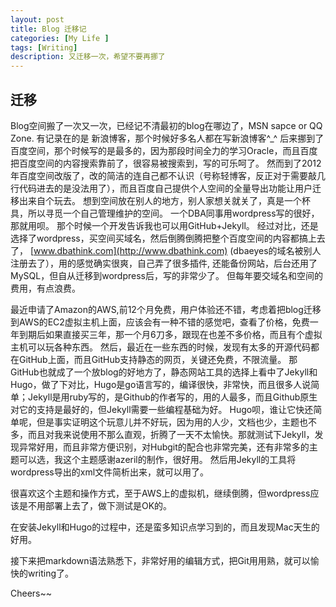 ```yaml
---
layout: post
title: Blog 迁移记
categories: [My Life ]
tags: [Writing]
description: 又迁移一次，希望不要再挪了
---
```


## 迁移

Blog空间搬了一次又一次，已经记不清最初的blog在哪边了，MSN sapce or QQ Zone. 有记录在的是 新浪博客，那个时候好多名人都在写新浪博客^_^ 后来挪到了百度空间，那个时候写的是最多的，因为那段时间全力的学习Oracle，而且百度把百度空间的内容搜索靠前了，很容易被搜索到，写的可乐呵了。 然而到了2012年百度空间改版了，改的简洁的连自己都不认识（号称轻博客，反正对于需要敲几行代码进去的是没法用了），而且百度自己提供个人空间的全量导出功能让用户迁移出来自个玩去。  想到空间放在别人的地方，别人家想关就关了，真是一个杯具，所以寻觅一个自己管理维护的空间。 一个DBA同事用wordpress写的很好，那就用呗。 那个时候一个开发告诉我也可以用GitHub+Jekyll。 经过对比，还是选择了wordpress，买空间买域名，然后倒腾倒腾把整个百度空间的内容都搞上去了， [www.dbathink.com](http://www.dbathink.com) (dbaeyes的域名被别人注册去了），用的感觉确实很爽，自己弄了很多插件, 还能备份网站，后台还用了MySQL，但自从迁移到wordpress后，写的非常少了。 但每年要交域名和空间的费用，有点浪费。 

最近申请了Amazon的AWS,前12个月免费，用户体验还不错，考虑着把blog迁移到AWS的EC2虚拟主机上面，应该会有一种不错的感觉吧，查看了价格，免费一年到期后如果直接买三年，那一个月6刀多，跟现在也差不多价格，而且有个虚拟主机可以玩各种东西。 然后，最近在一些东西的时候，发现有太多的开源代码都在GitHub上面，而且GitHub支持静态的网页，关键还免费，不限流量。 那GitHub也就成了一个放blog的好地方了，静态网站工具的选择上看中了Jekyll和Hugo，做了下对比，Hugo是go语言写的，编译很快，非常快，而且很多人说简单；Jekyll是用ruby写的，是Github的作者写的，用的人最多，而且Github原生对它的支持是最好的，但Jekyll需要一些编程基础为好。 Hugo呗，谁让它快还简单呢，但是事实证明这个玩意儿并不好玩，因为用的人少，文档也少，主题也不多，而且对我来说使用不那么直观，折腾了一天不太愉快。那就测试下Jekyll，发现异常好用，而且非常方便识别，对Hubgit的配合也非常完美，还有非常多的主题可以选，我这个主题感谢azeril的制作，很好用。 然后用Jekyll的工具将wordpress导出的xml文件简析出来，就可以用了。 

很喜欢这个主题和操作方式，至于AWS上的虚拟机，继续倒腾，但wordpress应该是不用部署上去了，做下测试是OK的。 

在安装Jekyll和Hugo的过程中，还是蛮多知识点学习到的，而且发现Mac天生的好用。 

接下来把markdown语法熟悉下，非常好用的编辑方式，把Git用用熟，就可以愉快的writing了。

Cheers~~
